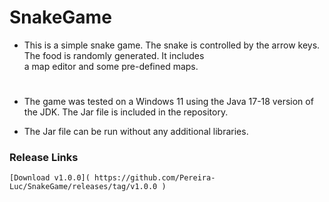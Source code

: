 # SnakeGame
    
* This is a simple snake game. The snake is controlled by the arrow keys. The food is randomly generated. It includes <br>
a map editor and some pre-defined maps.
#

* The game was tested on a Windows 11 using the Java 17-18 version of the JDK. The Jar file is included in the repository.<br>

* The Jar file can be run without any additional libraries.

<h3>Release Links</h3>

    [Download v1.0.0]( https://github.com/Pereira-Luc/SnakeGame/releases/tag/v1.0.0 )

